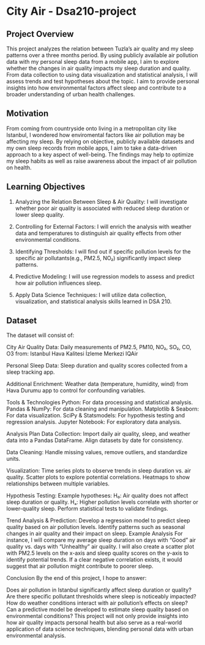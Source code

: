 # City Air - Dsa210-project
## Project Overview
This project analyzes the relation between Tuzla’s air quality and my sleep patterns over a three months period. By using publicly available air pollution data with my personal sleep data from a mobile app, I aim to explore whether the changes in air quality impacts my sleep duration and quality. From data collection to using data visualization and statistical analysis, I will assess trends and test hypotheses about the topic. I aim to provide personal insights into how environmental factors affect sleep and contribute to a broader understanding of urban health challenges.

## Motivation
From coming from countryside onto living in a metropolitan city like Istanbul, I wondered how enviromental factors like air pollution may be affecting my sleep. By relying on objective, publicly available datasets and my own sleep records from mobile apps, I aim to take a data-driven approach to a key aspect of well-being. The findings may help to optimize my sleep habits as well as raise awareness about the impact of air pollution on health.

## Learning Objectives
1. Analyzing the Relation Between Sleep & Air Quality: I will investigate whether poor air quality is associated with reduced sleep duration or lower sleep quality.

2. Controlling for External Factors: I will enrich the analysis with weather data and temperatures to distinguish air quality effects from other environmental conditions.

3. Identifying Thresholds: I will find out if specific pollution levels for the specific air pollutants(e.g., PM2.5, NO₂) significantly impact sleep patterns.

4. Predictive Modeling: I will use regression models to assess and predict how air pollution influences sleep.

5. Apply Data Science Techniques: I will utilize data collection, visualization, and statistical analysis skills learned in DSA 210.

## Dataset
The dataset will consist of:

City Air Quality Data:
Daily measurements of PM2.5, PM10, NO₂, SO₂, CO, O3 from:
Istanbul Hava Kalitesi İzleme Merkezi
IQAir

Personal Sleep Data:
Sleep duration and quality scores collected from a sleep tracking app.

Additional Enrichment:
Weather data (temperature, humidity, wind) from Hava Durumu app to control for confounding variables.

Tools & Technologies
Python: For data processing and statistical analysis.
Pandas & NumPy: For data cleaning and manipulation.
Matplotlib & Seaborn: For data visualization.
SciPy & Statsmodels: For hypothesis testing and regression analysis.
Jupyter Notebook: For exploratory data analysis.

Analysis Plan
Data Collection:
Import daily air quality, sleep, and weather data into a Pandas DataFrame.
Align datasets by date for consistency.

Data Cleaning:
Handle missing values, remove outliers, and standardize units.

Visualization:
Time series plots to observe trends in sleep duration vs. air quality.
Scatter plots to explore potential correlations.
Heatmaps to show relationships between multiple variables.

Hypothesis Testing:
Example hypotheses:
H₀: Air quality does not affect sleep duration or quality.
Hₐ: Higher pollution levels correlate with shorter or lower-quality sleep.
Perform statistical tests to validate findings.

Trend Analysis & Prediction:
Develop a regression model to predict sleep quality based on air pollution levels.
Identify patterns such as seasonal changes in air quality and their impact on sleep.
Example Analysis
For instance, I will compare my average sleep duration on days with “Good” air quality vs. days with “Unhealthy” air quality. I will also create a scatter plot with PM2.5 levels on the x-axis and sleep quality scores on the y-axis to identify potential trends. If a clear negative correlation exists, it would suggest that air pollution might contribute to poorer sleep.

Conclusion
By the end of this project, I hope to answer:

Does air pollution in Istanbul significantly affect sleep duration or quality?
Are there specific pollutant thresholds where sleep is noticeably impacted?
How do weather conditions interact with air pollution’s effects on sleep?
Can a predictive model be developed to estimate sleep quality based on environmental conditions?
This project will not only provide insights into how air quality impacts personal health but also serve as a real-world application of data science techniques, blending personal data with urban environmental analysis.
